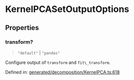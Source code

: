 # KernelPCASetOutputOptions

## Properties

### transform?

> `"default"` \| `"pandas"`

Configure output of `transform` and `fit\_transform`.

Defined in:  [generated/decomposition/KernelPCA.ts:618](https://github.com/transitive-bullshit/scikit-learn-ts/blob/92ab806/packages/sklearn/src/generated/decomposition/KernelPCA.ts#L618)
